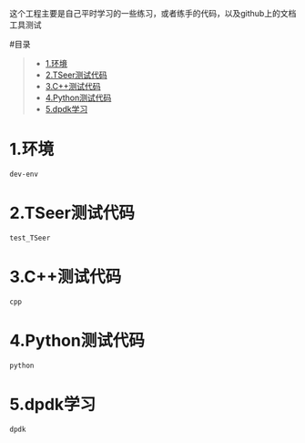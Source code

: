 这个工程主要是自己平时学习的一些练习，或者练手的代码，以及github上的文档工具测试

#目录
> * [1.环境](#main-chapter-1)
> * [2.TSeer测试代码](#main-chapter-2)
> * [3.C++测试代码](#main-chapter-3)
> * [4.Python测试代码](#main-chapter-4)
> * [5.dpdk学习](#main-chapter-5)

# 1.环境 <a id="main-chapter-1"></a>
    dev-env

# 2.TSeer测试代码 <a id="main-chapter-2"></a>
    test_TSeer

# 3.C++测试代码 <a id="main-chapter-3"></a>
    cpp

# 4.Python测试代码 <a id="main-chapter-4"></a>
    python

# 5.dpdk学习 <a id="main-chapter-5"></a>
    dpdk

